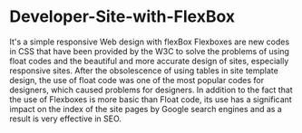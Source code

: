 # Developer-Site-with-FlexBox
It's a simple responsive Web design with flexBox
Flexboxes are new codes in CSS that have been provided by the W3C to solve the problems of using float codes and the beautiful and more accurate design of sites, especially responsive sites. After the obsolescence of using tables in site template design, the use of float code was one of the most popular codes for designers, which caused problems for designers.
In addition to the fact that the use of Flexboxes is more basic than Float code, its use has a significant impact on the index of the site pages by Google search engines and as a result is very effective in SEO.
